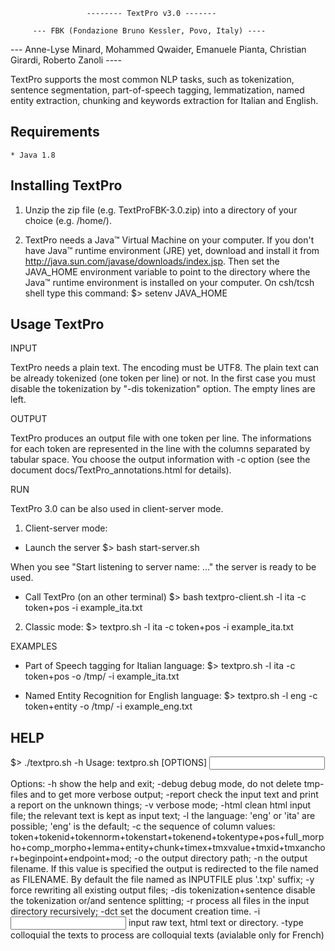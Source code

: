                      -------- TextPro v3.0 -------

         --- FBK (Fondazione Bruno Kessler, Povo, Italy) ----
--- Anne-Lyse Minard, Mohammed Qwaider, Emanuele Pianta, Christian Girardi, Roberto Zanoli ----

TextPro supports the most common NLP tasks, such as tokenization, sentence segmentation, part-of-speech tagging, lemmatization, named entity extraction, chunking and keywords extraction for Italian and English.

Requirements
------------
    * Java 1.8 

Installing TextPro
------------------

1) Unzip the zip file (e.g. TextProFBK-3.0.zip) into a directory of your choice (e.g. /home/).

2) TextPro needs a Java™ Virtual Machine on your computer. If you don't have Java™ runtime environment (JRE) yet, download and install it from http://java.sun.com/javase/downloads/index.jsp.
Then set the JAVA_HOME environment variable to point to the directory where the Java™ runtime environment is installed on your  computer.
On csh/tcsh shell type this command:
$> setenv JAVA_HOME <directory where the JDK is installed>

Usage TextPro
-------------

INPUT

TextPro needs a plain text. The encoding must be UTF8. 
The plain text can be already tokenized (one token per line) or not. 
In the first case you must disable the tokenization by "-dis tokenization" option. The empty lines are left.


OUTPUT

TextPro produces an output file with one token per line. The informations for each token are represented in the line with the columns separated by tabular space. 
You choose the output information with -c option (see the document docs/TextPro_annotations.html for details).


RUN

TextPro 3.0 can be also used in client-server mode. 

1) Client-server mode:
- Launch the server
$> bash start-server.sh

When you see "Start listening to server name: ..." the server is ready to be used.

- Call TextPro (on an other terminal)
$> bash textpro-client.sh -l ita -c token+pos -i example_ita.txt

2) Classic mode:
$> textpro.sh -l ita -c token+pos -i example_ita.txt


EXAMPLES 

- Part of Speech tagging for Italian language:
$> textpro.sh -l ita -c token+pos -o /tmp/ -i example_ita.txt

- Named Entity Recognition for English language:
$> textpro.sh -l eng -c token+entity -o /tmp/ -i example_eng.txt


HELP
----
$> ./textpro.sh -h
Usage:
   textpro.sh [OPTIONS] <INPUT FILE or DIR>

Options:
-h                                    show the help and exit;
-debug                                debug mode, do not delete tmp-files and to get more verbose output;
-report                               check the input text and print a report on the unknown things;
-v                                    verbose mode;
-html                                 clean html input file; the relevant text is kept as input text;
-l        <LANGUAGE>                  the language: 'eng' or 'ita' are possible; 'eng' is the default;
-c        <COLUMN or HEADER fields> the sequence of column values: token+tokenid+tokennorm+tokenstart+tokenend+tokentype+pos+full_morpho+comp_morpho+lemma+entity+chunk+timex+tmxvalue+tmxid+tmxanchor+beginpoint+endpoint+mod;
-o        <DIRNAME>                   the output directory path;
-n        <FILENAME>                  the output filename. If this value is specified the output is redirected to the file named as FILENAME. By default the file named as INPUTFILE plus '.txp' suffix;
-y                                    force rewriting all existing output files;
-dis        tokenization+sentence       disable the tokenization or/and sentence splitting;
-r                                    process all files in the input directory recursively;
-dct	  <DCT>			      set the document creation time.
-i	  <INPUT FILE or DIR>	      input raw text, html text or directory.
-type	  colloquial		      the texts to process are colloquial texts (avialable only for French)
